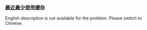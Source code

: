 ### [最近最少使用缓存](https://leetcode.com/problems/OrIXps)

<p>English description is not available for the problem. Please switch to Chinese.</p>
